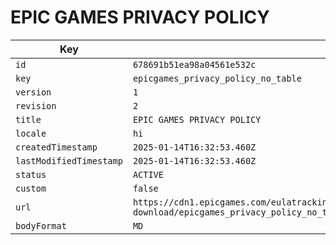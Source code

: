 # EPIC GAMES PRIVACY POLICY

| Key | Value |
| --- | ----- |
| `id` | `678691b51ea98a04561e532c` |
| `key` | `epicgames_privacy_policy_no_table` |
| `version` | `1` |
| `revision` | `2` |
| `title` | `EPIC GAMES PRIVACY POLICY` |
| `locale` | `hi` |
| `createdTimestamp` | `2025-01-14T16:32:53.460Z` |
| `lastModifiedTimestamp` | `2025-01-14T16:32:53.460Z` |
| `status` | `ACTIVE` |
| `custom` | `false` |
| `url` | `https://cdn1.epicgames.com/eulatracking-download/epicgames_privacy_policy_no_table/hi/v1/r2/f378c1e3e39ad779ad9aaa59a6539c1e.pdf` |
| `bodyFormat` | `MD` |
